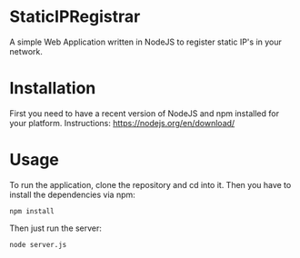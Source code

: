 # StaticIPRegistrar
A simple Web Application written in NodeJS to register static IP's in your network.

# Installation
First you need to have a recent version of NodeJS and npm installed for your platform. Instructions: https://nodejs.org/en/download/

# Usage
To run the application, clone the repository and cd into it. Then you have to install the dependencies via npm:

```
npm install
```

Then just run the server:

```
node server.js
```
